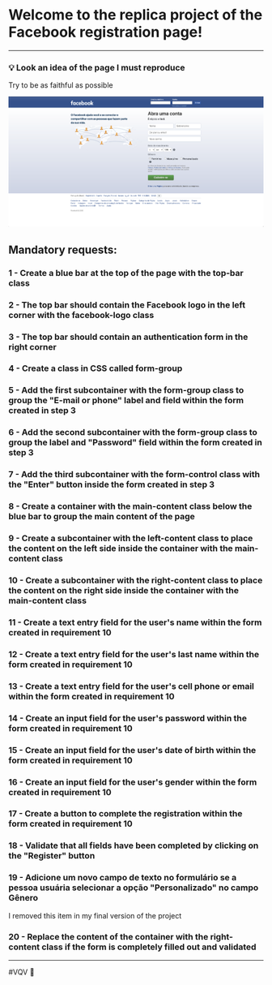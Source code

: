 # Welcome to the replica project of the Facebook registration page!

---

### 💡 Look an idea of the page I must reproduce  

Try to be as faithful as possible  

![Página Facebook](./facebook.png)

## Mandatory requests:

### 1 - Create a blue bar at the top of the page with the top-bar class

### 2 - The top bar should contain the Facebook logo in the left corner with the facebook-logo class

### 3 - The top bar should contain an authentication form in the right corner

### 4 - Create a class in CSS called form-group

### 5 - Add the first subcontainer with the form-group class to group the "E-mail or phone" label and field within the form created in step 3

### 6 - Add the second subcontainer with the form-group class to group the label and "Password" field within the form created in step 3

### 7 - Add the third subcontainer with the form-control class with the "Enter" button inside the form created in step 3

### 8 - Create a container with the main-content class below the blue bar to group the main content of the page

### 9 - Create a subcontainer with the left-content class to place the content on the left side inside the container with the main-content class

### 10 - Create a subcontainer with the right-content class to place the content on the right side inside the container with the main-content class

### 11 - Create a text entry field for the user's name within the form created in requirement 10

### 12 - Create a text entry field for the user's last name within the form created in requirement 10

### 13 - Create a text entry field for the user's cell phone or email within the form created in requirement 10

### 14 - Create an input field for the user's password within the form created in requirement 10

### 15 - Create an input field for the user's date of birth within the form created in requirement 10

### 16 - Create an input field for the user's gender within the form created in requirement 10

### 17 - Create a button to complete the registration within the form created in requirement 10

### 18 - Validate that all fields have been completed by clicking on the "Register" button

### 19 - Adicione um novo campo de texto no formulário se a pessoa usuária selecionar a opção "Personalizado" no campo Gênero  
I removed this item in my final version of the project  

### 20 - Replace the content of the container with the right-content class if the form is completely filled out and validated

---

#VQV 🚀
